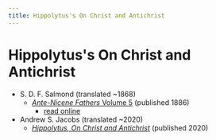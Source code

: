 ```yaml
---
title: Hippolytus's On Christ and Antichrist
---
```


# Hippolytus's On Christ and Antichrist

* S. D. F. Salmond (translated ~1868)
  * [*Ante-Nicene Fathers* Volume 5](anf.html) (published 1886)
    * [read online](https://ccel.org/ccel/schaff/anf05/anf05.iii.iv.ii.i.html)
* Andrew S. Jacobs (translated ~2020)
  * [*Hippolytus, On Christ and Antichrist*](hippolytus_on_christ_and_antichrist_jacobs.html) (published 2020)
